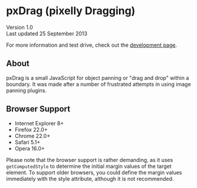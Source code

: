 pxDrag (pixelly Dragging)
=========================

Version 1.0   
Last updated 25 September 2013   

For more information and test drive, check out the [development page](//googledrive.com/host/0B5pMzfAiZLn4Q2ZFZnZZdWU4OGs/pxDrag.html).

About
-----
pxDrag is a small JavaScript for object panning or "drag and drop" within a boundary. It was made after a number of frustrated attempts in using image panning plugins.


Browser Support
---------------
- Internet Explorer 8+
- Firefox 22.0+
- Chrome 22.0+
- Safari 5.1+
- Opera 16.0+

Please note that the browser support is rather demanding, as it uses `getComputedStyle` to determine the initial margin values of the target element. To support older browsers, you could define the margin values immediately with the style attribute, although it is not recommended.
